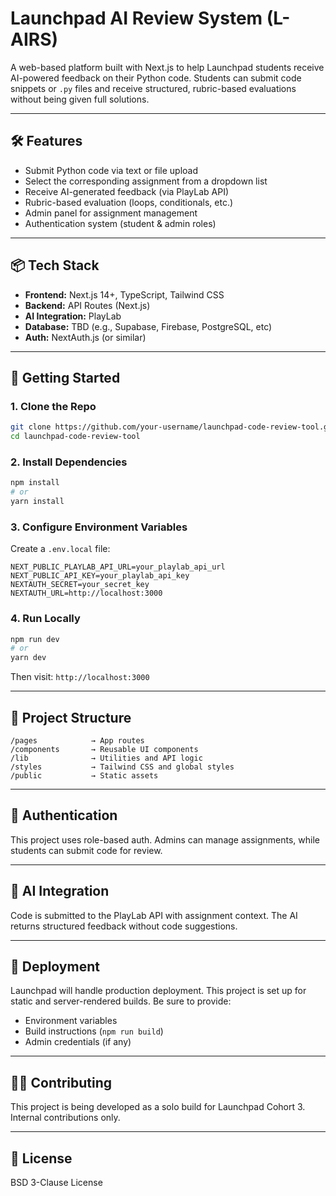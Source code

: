 # Launchpad AI Review System (L-AIRS)

A web-based platform built with Next.js to help Launchpad students receive AI-powered feedback on their Python code. Students can submit code snippets or `.py` files and receive structured, rubric-based evaluations without being given full solutions.

---

## 🛠 Features

- Submit Python code via text or file upload
- Select the corresponding assignment from a dropdown list
- Receive AI-generated feedback (via PlayLab API)
- Rubric-based evaluation (loops, conditionals, etc.)
- Admin panel for assignment management
- Authentication system (student & admin roles)

---

## 📦 Tech Stack

- **Frontend:** Next.js 14+, TypeScript, Tailwind CSS
- **Backend:** API Routes (Next.js)
- **AI Integration:** PlayLab
- **Database:** TBD (e.g., Supabase, Firebase, PostgreSQL, etc)
- **Auth:** NextAuth.js (or similar)

---

## 🚀 Getting Started

### 1. Clone the Repo

```bash
git clone https://github.com/your-username/launchpad-code-review-tool.git
cd launchpad-code-review-tool
```

### 2. Install Dependencies

```bash
npm install
# or
yarn install
```

### 3. Configure Environment Variables

Create a `.env.local` file:

```env
NEXT_PUBLIC_PLAYLAB_API_URL=your_playlab_api_url
NEXT_PUBLIC_API_KEY=your_playlab_api_key
NEXTAUTH_SECRET=your_secret_key
NEXTAUTH_URL=http://localhost:3000
```

### 4. Run Locally

```bash
npm run dev
# or
yarn dev
```

Then visit: `http://localhost:3000`

---

## 📁 Project Structure

```
/pages            → App routes
/components       → Reusable UI components
/lib              → Utilities and API logic
/styles           → Tailwind CSS and global styles
/public           → Static assets
```

---

## 🔐 Authentication

This project uses role-based auth. Admins can manage assignments, while students can submit code for review.

---

## 🧪 AI Integration

Code is submitted to the PlayLab API with assignment context. The AI returns structured feedback without code suggestions.

---

## 🧾 Deployment

Launchpad will handle production deployment. This project is set up for static and server-rendered builds. Be sure to provide:

- Environment variables
- Build instructions (`npm run build`)
- Admin credentials (if any)

---

## 🧑‍💻 Contributing

This project is being developed as a solo build for Launchpad Cohort 3. Internal contributions only.

---

## 📄 License

BSD 3-Clause License
